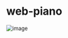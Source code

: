 # web-piano
![image](https://github.com/user-attachments/assets/bb8284b7-20cd-4647-b0b1-d4ab1fab2dc0)
